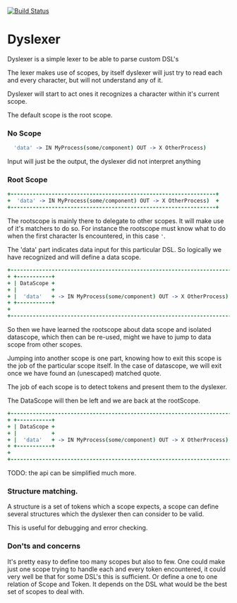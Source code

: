 [![Build Status](https://travis-ci.org/rhalff/dyslexer.png)](https://travis-ci.org/rhalff/dyslexer)

Dyslexer
========

Dyslexer is a simple lexer to be able to parse custom DSL's

The lexer makes use of scopes, by itself dyslexer will just try to read each and every character, but will not understand any of it.

Dyslexer will start to act ones it recognizes a character within it's current scope.

The default scope is the root scope.

### No Scope

```coffeescript
  'data' -> IN MyProcess(some/component) OUT -> X OtherProcess)
```

Input will just be the output, the dyslexer did not interpret anything


### Root Scope

```coffeescript
+-----------------------------------------------------------------+
+  'data' -> IN MyProcess(some/component) OUT -> X OtherProcess)  +
+-----------------------------------------------------------------+
```

The rootscope is mainly there to delegate to other scopes.
It will make use of it's matchers to do so.
For instance the rootscope must know what to do when the first character
Is encountered, in this case `'`.

The 'data' part indicates data input for this particular DSL. So logically
we have recognized and will define a data scope.

```coffeescript
+----------------------------------------------------------------------+
+ +-----------+                                                        +
+ | DataScope +                                                        +
+ |           +                                                        +
+ |  'data'   + -> IN MyProcess(some/component) OUT -> X OtherProcess) +
+ +-----------+                                                        +
+                                                                      +
+----------------------------------------------------------------------+
```

So then we have learned the rootscope about data scope and isolated datascope,
which then can be re-used, might we have to jump to data scope from other scopes.

Jumping into another scope is one part, knowing how to exit this scope is the job of the particular scope itself.
In the case of datascope, we will exit once we have found an (unescaped) matched quote.

The job of each scope is to detect tokens and present them to the dyslexer.

The DataScope will then be left and we are back at the rootScope.

```coffeescript
+----------------------------------------------------------------------+
+ +-----------+                                                        +
+ | DataScope +                                                        +
+ |           +                                                        +
+ |  'data'   + -> IN MyProcess(some/component) OUT -> X OtherProcess) +
+ +-----------+                                                        +
+                                                                      +
+----------------------------------------------------------------------+
```

TODO: the api can be simplified much more.

### Structure matching.

A structure is a set of tokens which a scope expects, a scope can define several structures
which the dyslexer then can consider to be valid.

This is useful for debugging and error checking.

### Don'ts and concerns
It's pretty easy to define too many scopes but also to few. One could make just one scope
trying to handle each and every token encountered, it could very well be that for some DSL's this is sufficient.
Or define a one to one relation of Scope and Token. It depends on the DSL what would be the best set of scopes
to deal with.
